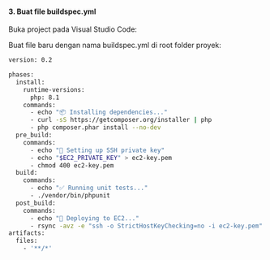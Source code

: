 #### 3. Buat file buildspec.yml
Buka project pada Visual Studio Code:

Buat file baru dengan nama buildspec.yml di root folder proyek:

```bash
version: 0.2

phases:
  install:
    runtime-versions:
      php: 8.1
    commands:
      - echo "📦 Installing dependencies..."
      - curl -sS https://getcomposer.org/installer | php
      - php composer.phar install --no-dev
  pre_build:
    commands:
      - echo "🔐 Setting up SSH private key"
      - echo "$EC2_PRIVATE_KEY" > ec2-key.pem
      - chmod 400 ec2-key.pem
  build:
    commands:
      - echo "✅ Running unit tests..."
      - ./vendor/bin/phpunit
  post_build:
    commands:
      - echo "🚀 Deploying to EC2..."
      - rsync -avz -e "ssh -o StrictHostKeyChecking=no -i ec2-key.pem" ./ ec2-user@$EC2_HOST:/var/www/html/
artifacts:
  files:
    - '**/*'
```


